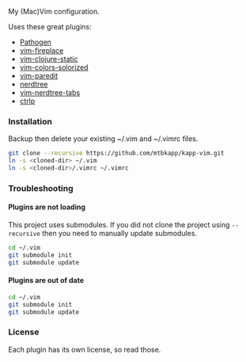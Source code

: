 My (Mac)Vim configuration.

Uses these great plugins:
*  [Pathogen](https://github.com/tpope/vim-pathogen)
*  [vim-fireplace](https://github.com/tpope/vim-fireplace)
*  [vim-clojure-static](https://github.com/guns/vim-clojure-static)
*  [vim-colors-solorized](https://github.com/altercation/vim-colors-solarized)
*  [vim-paredit](https://github.com/vim-scripts/paredit.vim)
*  [nerdtree](https://github.com/scrooloose/nerdtree)
*  [vim-nerdtree-tabs](https://github.com/jistr/vim-nerdtree-tabs)
*  [ctrlp](https://github.com/kien/ctrlp.vim)

### Installation
Backup then delete your existing ~/.vim and ~/.vimrc files.
```bash
git clone --recursive https://github.com/mtbkapp/kapp-vim.git 
ln -s <cloned-dir> ~/.vim
ln -s <cloned-dir>/.vimrc ~/.vimrc
```

### Troubleshooting

#### Plugins are not loading

This project uses submodules. 
If you did not clone the project using `--recursive` then you need to manually update submodules.
```bash
cd ~/.vim
git submodule init
git submodule update
```

#### Plugins are out of date
```bash
cd ~/.vim
git submodule init
git submodule update
```

### License
Each plugin has its own license, so read those. 

